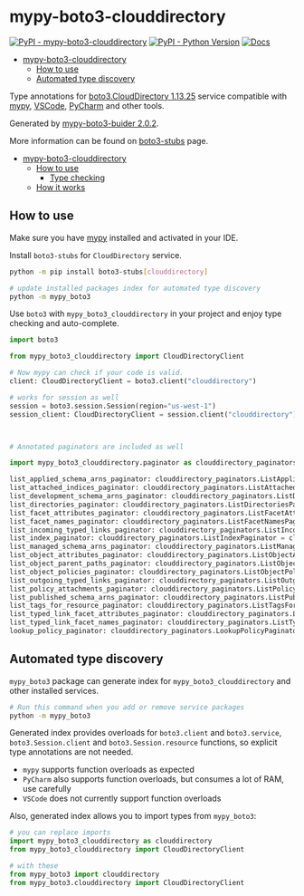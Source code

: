# mypy-boto3-clouddirectory

[![PyPI - mypy-boto3-clouddirectory](https://img.shields.io/pypi/v/mypy-boto3-clouddirectory.svg?color=blue)](https://pypi.org/project/mypy-boto3-clouddirectory)
[![PyPI - Python Version](https://img.shields.io/pypi/pyversions/mypy-boto3-clouddirectory.svg?color=blue)](https://pypi.org/project/mypy-boto3-clouddirectory)
[![Docs](https://img.shields.io/readthedocs/mypy-boto3-builder.svg?color=blue)](https://mypy-boto3-builder.readthedocs.io/)

- [mypy-boto3-clouddirectory](#mypy-boto3-clouddirectory)
  - [How to use](#how-to-use)
  - [Automated type discovery](#automated-type-discovery)


Type annotations for
[boto3.CloudDirectory 1.13.25](https://boto3.amazonaws.com/v1/documentation/api/1.13.25/reference/services/clouddirectory.html#CloudDirectory) service
compatible with [mypy](https://github.com/python/mypy), [VSCode](https://code.visualstudio.com/),
[PyCharm](https://www.jetbrains.com/pycharm/) and other tools.

Generated by [mypy-boto3-buider 2.0.2](https://github.com/vemel/mypy_boto3_builder).

More information can be found on [boto3-stubs](https://pypi.org/project/boto3-stubs/) page.

- [mypy-boto3-clouddirectory](#mypy-boto3-clouddirectory)
  - [How to use](#how-to-use)
    - [Type checking](#type-checking)
  - [How it works](#how-it-works)

## How to use

Make sure you have [mypy](https://github.com/python/mypy) installed and activated in your IDE.

Install `boto3-stubs` for `CloudDirectory` service.

```bash
python -m pip install boto3-stubs[clouddirectory]

# update installed packages index for automated type discovery
python -m mypy_boto3
```

Use `boto3` with `mypy_boto3_clouddirectory` in your project and enjoy type checking and auto-complete.

```python
import boto3

from mypy_boto3_clouddirectory import CloudDirectoryClient

# Now mypy can check if your code is valid.
client: CloudDirectoryClient = boto3.client("clouddirectory")

# works for session as well
session = boto3.session.Session(region="us-west-1")
session_client: CloudDirectoryClient = session.client("clouddirectory")



# Annotated paginators are included as well

import mypy_boto3_clouddirectory.paginator as clouddirectory_paginators

list_applied_schema_arns_paginator: clouddirectory_paginators.ListAppliedSchemaArnsPaginator = client.get_paginator("list_applied_schema_arns")
list_attached_indices_paginator: clouddirectory_paginators.ListAttachedIndicesPaginator = client.get_paginator("list_attached_indices")
list_development_schema_arns_paginator: clouddirectory_paginators.ListDevelopmentSchemaArnsPaginator = client.get_paginator("list_development_schema_arns")
list_directories_paginator: clouddirectory_paginators.ListDirectoriesPaginator = client.get_paginator("list_directories")
list_facet_attributes_paginator: clouddirectory_paginators.ListFacetAttributesPaginator = client.get_paginator("list_facet_attributes")
list_facet_names_paginator: clouddirectory_paginators.ListFacetNamesPaginator = client.get_paginator("list_facet_names")
list_incoming_typed_links_paginator: clouddirectory_paginators.ListIncomingTypedLinksPaginator = client.get_paginator("list_incoming_typed_links")
list_index_paginator: clouddirectory_paginators.ListIndexPaginator = client.get_paginator("list_index")
list_managed_schema_arns_paginator: clouddirectory_paginators.ListManagedSchemaArnsPaginator = client.get_paginator("list_managed_schema_arns")
list_object_attributes_paginator: clouddirectory_paginators.ListObjectAttributesPaginator = client.get_paginator("list_object_attributes")
list_object_parent_paths_paginator: clouddirectory_paginators.ListObjectParentPathsPaginator = client.get_paginator("list_object_parent_paths")
list_object_policies_paginator: clouddirectory_paginators.ListObjectPoliciesPaginator = client.get_paginator("list_object_policies")
list_outgoing_typed_links_paginator: clouddirectory_paginators.ListOutgoingTypedLinksPaginator = client.get_paginator("list_outgoing_typed_links")
list_policy_attachments_paginator: clouddirectory_paginators.ListPolicyAttachmentsPaginator = client.get_paginator("list_policy_attachments")
list_published_schema_arns_paginator: clouddirectory_paginators.ListPublishedSchemaArnsPaginator = client.get_paginator("list_published_schema_arns")
list_tags_for_resource_paginator: clouddirectory_paginators.ListTagsForResourcePaginator = client.get_paginator("list_tags_for_resource")
list_typed_link_facet_attributes_paginator: clouddirectory_paginators.ListTypedLinkFacetAttributesPaginator = client.get_paginator("list_typed_link_facet_attributes")
list_typed_link_facet_names_paginator: clouddirectory_paginators.ListTypedLinkFacetNamesPaginator = client.get_paginator("list_typed_link_facet_names")
lookup_policy_paginator: clouddirectory_paginators.LookupPolicyPaginator = client.get_paginator("lookup_policy")
```

## Automated type discovery

`mypy_boto3` package can generate index for `mypy_boto3_clouddirectory` and other installed services.

```bash
# Run this command when you add or remove service packages
python -m mypy_boto3
```

Generated index provides overloads for `boto3.client` and `boto3.service`,
`boto3.Session.client` and `boto3.Session.resource` functions,
so explicit type annotations are not needed.

- `mypy` supports function overloads as expected
- `PyCharm` also supports function overloads, but consumes a lot of RAM, use carefully
- `VSCode` does not currently support function overloads

Also, generated index allows you to import types from `mypy_boto3`:

```python
# you can replace imports
import mypy_boto3_clouddirectory as clouddirectory
from mypy_boto3_clouddirectory import CloudDirectoryClient

# with these
from mypy_boto3 import clouddirectory
from mypy_boto3.clouddirectory import CloudDirectoryClient
```